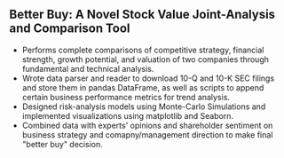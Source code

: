 ## Better Buy: A Novel Stock Value Joint-Analysis and Comparison Tool

* Performs complete comparisons of competitive strategy, financial strength, growth potential, and valuation of two companies through fundamental and technical analysis.
* Wrote data parser and reader to download 10-Q and 10-K SEC filings and store them in pandas DataFrame, as well as scripts to append certain business performance metrics for trend analysis.
* Designed risk-analysis models using Monte-Carlo Simulations and implemented visualizations using matplotlib and Seaborn.
* Combined data with experts' opinions and shareholder sentiment on business strategy and comapny/management direction to make final "better buy" decision.
